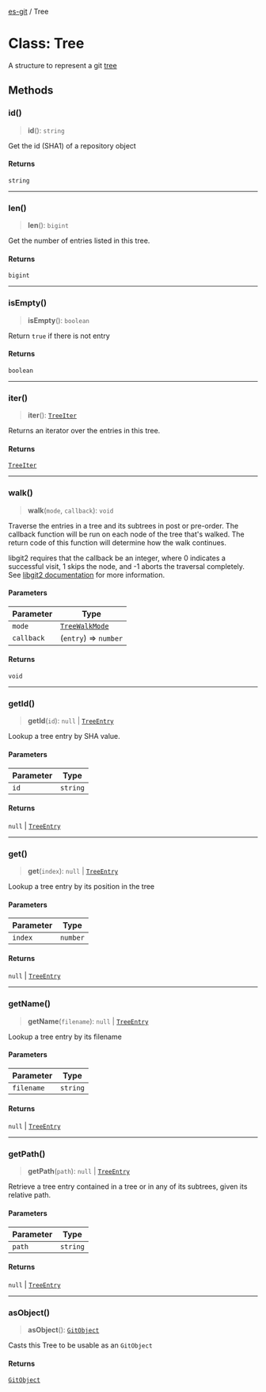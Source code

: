 [es-git](../globals.md) / Tree

# Class: Tree

A structure to represent a git [tree][1]

[1]: http://git-scm.com/book/en/Git-Internals-Git-Objects

## Methods

### id()

> **id**(): `string`

Get the id (SHA1) of a repository object

#### Returns

`string`

***

### len()

> **len**(): `bigint`

Get the number of entries listed in this tree.

#### Returns

`bigint`

***

### isEmpty()

> **isEmpty**(): `boolean`

Return `true` if there is not entry

#### Returns

`boolean`

***

### iter()

> **iter**(): [`TreeIter`](TreeIter.md)

Returns an iterator over the entries in this tree.

#### Returns

[`TreeIter`](TreeIter.md)

***

### walk()

> **walk**(`mode`, `callback`): `void`

Traverse the entries in a tree and its subtrees in post or pre-order.
The callback function will be run on each node of the tree that's
walked. The return code of this function will determine how the walk
continues.

libgit2 requires that the callback be an integer, where 0 indicates a
successful visit, 1 skips the node, and -1 aborts the traversal completely.
See [libgit2 documentation][1] for more information.

[1]: https://libgit2.org/libgit2/#HEAD/group/tree/git_tree_walk

#### Parameters

| Parameter | Type |
| ------ | ------ |
| `mode` | [`TreeWalkMode`](../type-aliases/TreeWalkMode.md) |
| `callback` | (`entry`) => `number` |

#### Returns

`void`

***

### getId()

> **getId**(`id`): `null` \| [`TreeEntry`](TreeEntry.md)

Lookup a tree entry by SHA value.

#### Parameters

| Parameter | Type |
| ------ | ------ |
| `id` | `string` |

#### Returns

`null` \| [`TreeEntry`](TreeEntry.md)

***

### get()

> **get**(`index`): `null` \| [`TreeEntry`](TreeEntry.md)

Lookup a tree entry by its position in the tree

#### Parameters

| Parameter | Type |
| ------ | ------ |
| `index` | `number` |

#### Returns

`null` \| [`TreeEntry`](TreeEntry.md)

***

### getName()

> **getName**(`filename`): `null` \| [`TreeEntry`](TreeEntry.md)

Lookup a tree entry by its filename

#### Parameters

| Parameter | Type |
| ------ | ------ |
| `filename` | `string` |

#### Returns

`null` \| [`TreeEntry`](TreeEntry.md)

***

### getPath()

> **getPath**(`path`): `null` \| [`TreeEntry`](TreeEntry.md)

Retrieve a tree entry contained in a tree or in any of its subtrees,
given its relative path.

#### Parameters

| Parameter | Type |
| ------ | ------ |
| `path` | `string` |

#### Returns

`null` \| [`TreeEntry`](TreeEntry.md)

***

### asObject()

> **asObject**(): [`GitObject`](GitObject.md)

Casts this Tree to be usable as an `GitObject`

#### Returns

[`GitObject`](GitObject.md)
